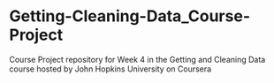 # Getting-Cleaning-Data_Course-Project
Course Project repository for Week 4 in the Getting and Cleaning Data course hosted by John Hopkins University on Coursera
